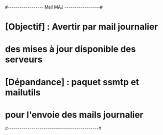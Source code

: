 #------------------ Mail MAJ ------------------#
# [Objectif] : Avertir par mail journalier     #
# des mises à jour disponible des serveurs     #
#                                              #
# [Dépandance] : paquet ssmtp et mailutils     #
# pour l'envoie des mails journalier           #
#----------------------------------------------#
